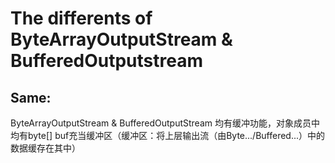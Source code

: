 # The differents of ByteArrayOutputStream & BufferedOutputstream
## Same:
ByteArrayOutputStream & BufferedOutputStream 均有缓冲功能，对象成员中均有byte[] buf充当缓冲区（缓冲区：将上层输出流（由Byte.../Buffered...）中的数据缓存在其中）
## 
